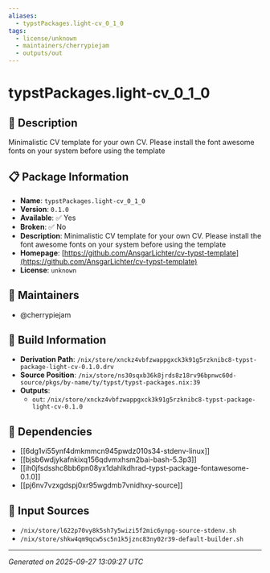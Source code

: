```yaml
---
aliases:
  - typstPackages.light-cv_0_1_0
tags:
  - license/unknown
  - maintainers/cherrypiejam
  - outputs/out
---
```


# typstPackages.light-cv_0_1_0

## 📝 Description

Minimalistic CV template for your own CV. Please install the font awesome fonts on your system before using the template

## 📋 Package Information

- **Name**: `typstPackages.light-cv_0_1_0`
- **Version**: `0.1.0`
- **Available**: ✅ Yes
- **Broken**: ✅ No
- **Description**: Minimalistic CV template for your own CV. Please install the font awesome fonts on your system before using the template
- **Homepage**: [https://github.com/AnsgarLichter/cv-typst-template](https://github.com/AnsgarLichter/cv-typst-template)
- **License**: `unknown`
## 👥 Maintainers

- @cherrypiejam


## 🔧 Build Information

- **Derivation Path**: `/nix/store/xnckz4vbfzwappgxck3k91g5rzknibc8-typst-package-light-cv-0.1.0.drv`
- **Source Position**: `/nix/store/ns30sqxb36k8jrds8z18rv96bpnwc60d-source/pkgs/by-name/ty/typst/typst-packages.nix:39`
- **Outputs**:
  - `out`:  `/nix/store/xnckz4vbfzwappgxck3k91g5rzknibc8-typst-package-light-cv-0.1.0`

## 🔗 Dependencies

- [[6dg1vi55ynf4dmkmmcn945pwdz010s34-stdenv-linux]]
- [[bjsb6wdjykafnkixq156qdvmxhsm2bai-bash-5.3p3]]
- [[ih0jfsdsshc8bb6pn08yx1dahlkdhrad-typst-package-fontawesome-0.1.0]]
- [[pj6nv7vzxgdspj0xr95wgdmb7vnidhxy-source]]

## 📁 Input Sources

- `/nix/store/l622p70vy8k5sh7y5wizi5f2mic6ynpg-source-stdenv.sh`
- `/nix/store/shkw4qm9qcw5sc5n1k5jznc83ny02r39-default-builder.sh`

---
*Generated on 2025-09-27 13:09:27 UTC*

